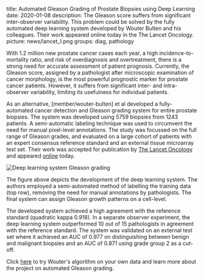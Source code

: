 title: Automated Gleason Grading of Prostate Biopsies using Deep Learning
date: 2020-01-08
description: The Gleason score suffers from significant inter-observer variability. This problem could be solved by the fully automated deep learning system developed by Wouter Bulten and his colleagues. Their work appeared online today in the The Lancet Oncology. 
picture: news/lancet_I.png
groups: diag, pathology

With 1.2 million new prostate cancer cases each year, a high incidence-to-mortality ratio, and risk of overdiagnosis and overtreatment, there is a strong need for accurate assessment of patient prognosis. Currently, the Gleason score, assigned by a pathologist after microscopic examination of cancer morphology, is the most powerful prognostic marker for prostate cancer patients. However, it suffers from significant inter- and intra-observer variability, limiting its usefulness for individual patients.

As an alternative, [member/wouter-bulten] et al developed a fully-automated cancer detection and Gleason grading system for entire prostate biopsies. The system was developed using 5759 biopsies from 1243 patients. A semi-automatic labeling technique was used to circumvent the need for manual pixel-level annotations. The study was focussed on the full range of Gleason grades, and evaluated on a large cohort of patients with an expert consensus reference standard and an external tissue microarray test set. Their work was accepted for publication by <a href="https://www.thelancet.com/journals/lanonc/home">The Lancet Oncology</a> and appeared <a href="https://www.thelancet.com/journals/lanonc/article/PIIS1470-2045(19)30739-9/fulltext">online</a> today. 

![Deep learning system Gleason grading]({static}/images/news/Lancet_II.png)

The figure above depicts the development of the deep learning system. The authors employed a semi-automated method of labelling the training data (top row), removing the need for manual annotations by pathologists. The final system can assign Gleason growth patterns on a cell-level.

The developed system achieved a high agreement with the reference standard (quadratic kappa 0.918). In a separate observer experiment, the deep learning system outperformed 10 out of 15 pathologists in agreement with the reference standard. The system was validated on an external test set where it achieved an AUC of 0.977 on distinguishing between benign and malignant biopsies and an AUC of 0.871 using grade group 2 as a cut-off.


Click <a href="https://www.computationalpathologygroup.eu/software/automated-gleason-grading/">here</a> to try Wouter's algorithm on your own data and learn more about the project on automated Gleason grading.




